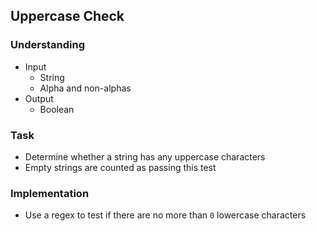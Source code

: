 ## Uppercase Check

### Understanding
- Input
  + String
  + Alpha and non-alphas
- Output
  + Boolean

### Task
- Determine whether a string has any uppercase characters
- Empty strings are counted as passing this test

### Implementation
- Use a regex to test if there are no more than `0` lowercase characters
